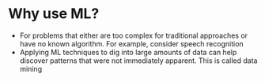 # Why use ML?

* For problems that either are too complex for traditional approaches or have no known algorithm. For example, consider speech recognition
* Applying ML techniques to dig into large amounts of data can help discover patterns that were not immediately apparent. This is called data mining
